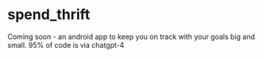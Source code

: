 # spend_thrift
Coming soon - an android app to keep you on track with your goals big and small. 95% of code is via chatgpt-4
